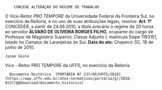         CONCEDE ALTERAÇÃO DO REGIME DE TRABALHO  

 O Vice-Reitor *PRO TEMPORE*  da Universidade Federal da Fronteira Sul, no exercício da Reitoria, e no uso de suas atribuições legais, resolve:   **Art. 1º**  CONCEDER, a partir de 24.06.2010, a título precário o regime de 20 horas ao servidor **ÁLVARO DE OLIVEIRA BORGES FILHO,** ocupante do cargo de Professor de Magistério Superior, Classe Adjunto I, matrícula Siape 1193151, lotado no *Campus*  de Laranjeiras do Sul.        **Data do ato:** Chapecó-SC, 18 de junho de 2010.   
 

    Jaime Giolo   
 Vice - Reitor PRO TEMPORE da UFFS, no exercício da Reitoria 

      Documento Histórico  [PORTARIA Nº 237/GR/UFFS/2010](https://www.uffs.edu.br/atos-normativos/portaria/gr/2010-0237/@@download/documento_historico)     
      